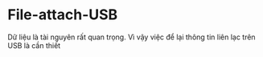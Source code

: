 # File-attach-USB
Dữ liệu là tài nguyên rất quan trọng. Vì vậy việc để lại thông tin liên lạc trên USB là cần thiết 
